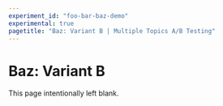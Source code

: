 ```yaml
---
experiment_id: "foo-bar-baz-demo"
experimental: true
pagetitle: "Baz: Variant B | Multiple Topics A/B Testing"
---
```


# Baz: Variant B ##

This page intentionally left blank.
